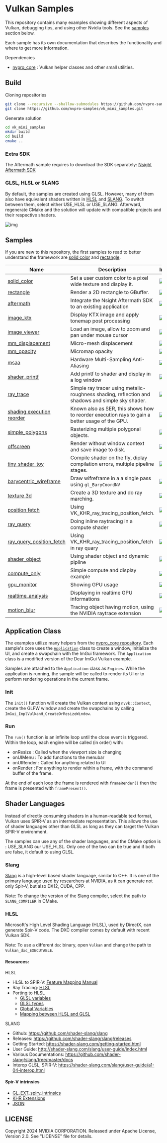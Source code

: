 # Vulkan Samples

This repository contains many examples showing different aspects of Vulkan, debugging tips, and using other Nvidia tools. See the [samples](#Samples) section below.

Each sample has its own documentation that describes the functionality and where to get more information.

Dependencies
*  [nvpro_core](https://github.com/nvpro-samples/nvpro_core) : Vulkan helper classes and other small utilities.


## Build

Cloning repositories

``` bash
git clone --recursive --shallow-submodules https://github.com/nvpro-samples/nvpro_core.git
git clone https://github.com/nvpro-samples/vk_mini_samples.git
```

Generate solution

``` bash
cd vk_mini_samples
mkdir build
cd build
cmake ..
```

### Extra SDK

The Aftermath sample requires to download the SDK separately:  [Nsight Aftermath SDK](https://developer.nvidia.com/nsight-aftermath)


### GLSL, HLSL or SLANG

By default, the samples are created using GLSL. However, many of them also have equivalent shaders written in [HLSL](https://learn.microsoft.com/en-us/windows/win32/direct3dhlsl/dx-graphics-hlsl) and [SLANG](https://github.com/shader-slang/slang). To switch between them, select either USE_HLSL or USE_SLANG. Afterward, regenerate CMake and the solution will update with compatible projects and their respective shaders.

![img](docs/use_shaders.png)

## Samples

If you are new to this repository, the first samples to read to better understand the framework are [solid color](samples/solid_color) and [rectangle](samples/rectangle).

| Name | Description | Image | HLSL | Slang |
| ------ | ------ | ---- | ---- | ---- |
| [solid_color](samples/solid_color) | Set a user custom color to a pixel wide texture and display it.  | ![](samples/solid_color/docs/solid_color_th.jpg) | [x] | [x] |
| [rectangle](samples/rectangle) | Render a 2D rectangle to GBuffer.  | ![](samples/rectangle/docs/rectangle_th.jpg) | [x] | [x] |
| [aftermath](samples/aftermath) | Integrate the Nsight Aftermath SDK to an existing application | ![](samples/aftermath/docs/aftermath_th.jpg) | [x] | [ ] |
| [image_ktx](samples/image_ktx) | Display KTX image and apply tonemap post processing | ![](samples/image_ktx/docs/image_ktx_th.jpg) | [x] | [x] |
| [image_viewer](samples/image_viewer) | Load an image, allow to zoom and pan under mouse cursor | ![](samples/image_viewer/docs/image_viewer_th.jpg) | [x] | [x] |
| [mm_displacement](samples/mm_displacement) | Micro-mesh displacement  | ![](samples/mm_displacement/docs/micromesh_th.jpg) | [x] | [x] |
| [mm_opacity](samples/mm_opacity) | Micromap opacity  | ![](samples/mm_opacity/docs/opacity_th.jpg) | [x] | [x] |
| [msaa](samples/msaa) | Hardware Multi-Sampling Anti-Aliasing  | ![](samples/msaa/docs/msaa_th.jpg) | [x] | [x] |
| [shader_printf](samples/shader_printf) | Add printf to shader and display in a log window  | ![](samples/shader_printf/docs/printf_th.jpg) | [x] | [x] |
| [ray_trace](samples/ray_trace) | Simple ray tracer using metalic-roughness shading, reflection and shadows and simple sky shader.  | ![](samples/ray_trace/docs/raytrace_th.jpg) | [x] | [x] |
| [shading execution reorder](samples/ser_pathtrace) | Known also as SER, this shows how to reorder execution rays to gain a better usage of the GPU.  | ![](samples/ser_pathtrace/docs/ser_2_th.jpg) | [x] | [x] |
| [simple_polygons](samples/simple_polygons) | Rasterizing multiple polygonal objects.  | ![](samples/simple_polygons/docs/simple_polygons_th.jpg) | [x] | [x] |
| [offscreen](samples/offscreen) | Render without window context and save image to disk.  | ![](samples/offscreen/docs/offline_th.jpg) | [x] | [x] |
| [tiny_shader_toy](samples/tiny_shader_toy) | Compile shader on the fly, diplay compilation errors, multiple pipeline stages.  | ![](samples/tiny_shader_toy/docs/tiny_shader_toy_th.jpg) | [ ] | [ ] |
| [barycentric_wireframe](samples/barycentric_wireframe) | Draw wifreframe in a a single pass using `gl_BaryCoordNV` | ![](samples/barycentric_wireframe/docs/bary_wireframe_th.jpg) |  [x] | [x] |
| [texture 3d](samples/texture_3d) | Create a 3D texture and do ray marching. | ![](samples/texture_3d/docs/texture_3d_th.jpg) | [x] | [x] |
| [position fetch](samples/ray_tracing_position_fetch) | Using VK_KHR_ray_tracing_position_fetch. | ![](samples/ray_tracing_position_fetch/docs/fetch_th.jpg) | [ ] | [x] |
| [ray_query](samples/ray_query) | Doing inline raytracing in a compute shader | ![](samples/ray_query/docs/ray_query_th.jpg) | [x] | [x] |
| [ray_query_position_fetch](samples/ray_query_position_fetch) | Using VK_KHR_ray_tracing_position_fetch in ray quary | ![](samples/ray_query_position_fetch/docs/ray_query_pos_fetch_th.jpg) | [ ] | [x] |
| [shader_object](samples/shader_object) | Using shader object and dynamic pipline | ![](samples/shader_object/docs/shader_object_th.jpg) | [x] | [x] |
| [compute_only](samples/compute_only) | Simple compute and display example | ![](samples/compute_only/docs/compute_only_th.jpg) | [x] | [x] |
| [gpu_monitor](samples/gpu_monitor) | Showing GPU usage | ![](samples/gpu_monitor/gpu_monitor_th.png) | [x] | [x] |
| [realtime_analysis](samples/realtime_analysis) | Displaying in realtime GPU informations | ![](samples/realtime_analysis/docs/realtime_analysis_th.jpg) | [ ] | [x] |
| [motion_blur](samples/ray_trace_motion_blur) | Tracing object having motion, using the NVIDIA raytrace extension | ![](samples/ray_trace_motion_blur/docs/motion_blur_th.jpg) | [ ] | [x] |


## Application Class

The examples utilize many helpers from the [nvpro_core repository](https://github.com/nvpro-samples/nvpro_core). Each sample's core uses the [`Application`](https://github.com/nvpro-samples/nvpro_core/blob/master/nvvkhl/application.hpp) class to create a window, initialize the UI, and create a swapchain with the ImGui framework. The `Application` class is a modified version of the Dear ImGui Vulkan example.

Samples are attached to the `Application` class as `Engines`. While the application is running, the sample will be called to render its UI or to perform rendering operations in the current frame.

### Init

The `init()` function will create the Vulkan context using `nvvk::Context`, create the GLFW window and create the swapchains by calling `ImGui_ImplVulkanH_CreateOrResizeWindow`.

### Run

The `run()` function is an infinite loop until the close event is triggered. Within the loop, each engine will be called (in order) with:

* onResize : Called when the viewport size is changing
* onUIMenu : To add functions to the menubar
* onUIRender : Called for anything related to UI
* onRender : For anything to render within a frame, with the command buffer of the frame.

At the end of each loop the frame is rendered with `frameRender()` then the frame is presented with `framePresent()`.  


## Shader Languages

Instead of directly consuming shaders in a human-readable text format, Vulkan uses SPIR-V as an intermediate representation. This allows the use of shader languages other than GLSL as long as they can target the Vulkan SPIR-V environment.

The samples can use any of the shader languages, and the CMake option is : USE_SLANG our USE_HLSL. Only one of the two can be true and if both are false, it default to using GLSL.

### Slang

[Slang](https://github.com/shader-slang/slang) is a high-level based shader language, similar to C++. It is one of the primary language used by researchers at NVIDIA, as it can generate not only Spir-V, but also DX12, CUDA, CPP. 

Note: To change the version of the Slang compiler, select the path to `SLANG_COMPILER` in CMake. 

### HLSL

Microsoft's High Level Shading Language (HLSL), used by DirectX, can generate Spir-V code. The DXC compiler comes by default with recent Vulkan SDK.

Note: To use a different `dxc` binary, open `Vulkan` and change the path to `Vulkan_dxc_EXECUTABLE`.


#### Resources:

HLSL 
* HLSL to SPIR-V: [Feature Mapping Manual](https://github.com/microsoft/DirectXShaderCompiler/blob/main/docs/SPIR-V.rst)
* Ray Tracing: [HLSL](https://microsoft.github.io/DirectX-Specs/d3d/Raytracing.html)
* Porting to HLSL
  * [GLSL variables](https://learn.microsoft.com/en-us/windows/uwp/gaming/glsl-to-hlsl-reference#porting-glsl-variables-to-hlsl)
  * [GLSL types](https://learn.microsoft.com/en-us/windows/uwp/gaming/glsl-to-hlsl-reference#porting-glsl-types-to-hlsl)
  * [Global Variables](https://learn.microsoft.com/en-us/windows/uwp/gaming/glsl-to-hlsl-reference#porting-glsl-pre-defined-global-variables-to-hlsl)
  * [Mapping between HLSL and GLSL](https://anteru.net/blog/2016/mapping-between-HLSL-and-GLSL/)

SLANG

* Github: https://github.com/shader-slang/slang
* Releases: https://github.com/shader-slang/slang/releases
* Getting Started: https://shader-slang.com/getting-started.html
* User Guide: http://shader-slang.com/slang/user-guide/index.html
* Various Documentations: https://github.com/shader-slang/slang/tree/master/docs
* Interop GLSL, SPIR-V: https://shader-slang.com/slang/user-guide/a1-04-interop.html

#### Spir-V intrinsics

* [GL_EXT_spirv_intrinsics](https://github.com/microsoft/DirectXShaderCompiler/wiki/GL_EXT_spirv_intrinsics-for-SPIR-V-code-gen)
* [KHR Extensions](https://github.com/KhronosGroup/SPIRV-Registry/tree/main/extensions/KHR)
* [JSON](https://github.com/KhronosGroup/SPIRV-Headers/blob/main/include/spirv/unified1/spirv.json)



## LICENSE

Copyright 2024 NVIDIA CORPORATION. Released under Apache License,
Version 2.0. See "LICENSE" file for details.
